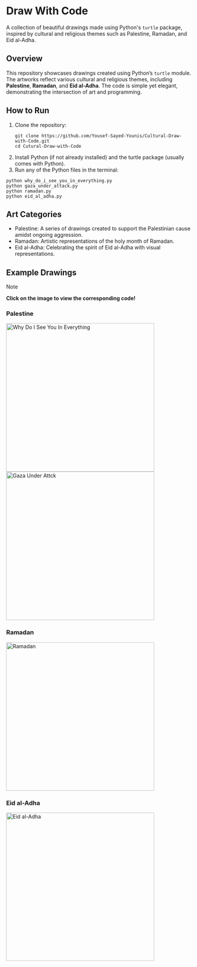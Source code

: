 # Draw With Code

A collection of beautiful drawings made using Python's `turtle` package, inspired by cultural and religious themes such as Palestine, Ramadan, and Eid al-Adha.

## Overview

This repository showcases drawings created using Python’s `turtle` module. The artworks reflect various cultural and religious themes, including **Palestine**, **Ramadan**, and **Eid al-Adha**. The code is simple yet elegant, demonstrating the intersection of art and programming.

## How to Run

1. Clone the repository:
   ```
   git clone https://github.com/Yousef-Sayed-Younis/Cultural-Draw-with-Code.git
   cd Cutural-Draw-with-Code
   ```
2. Install Python (if not already installed) and the turtle package (usually comes with Python).
3. Run any of the Python files in the terminal:
  ```
  python why_do_i_see_you_in_everything.py
  python gaza_under_attack.py
  python ramadan.py
  python eid_al_adha.py
  ```

## Art Categories
- Palestine: A series of drawings created to support the Palestinian cause amidst ongoing aggression.
- Ramadan: Artistic representations of the holy month of Ramadan.
- Eid al-Adha: Celebrating the spirit of Eid al-Adha with visual representations.

## Example Drawings
> [!NOTE]
> **Click on the image to view the corresponding code!**
### Palestine
<div>
<a href="https://github.com/Yousef-Sayed-Younis/Cultural-Drawings-with-Code/blob/main/why_do_i_see_you_in_everything.py">
<img src="https://github.com/user-attachments/assets/d89a44b7-f1a9-48e2-98eb-2100cdb430dd" width="400" title="Why Do I See You In Everything"></a>

<a href="https://github.com/Yousef-Sayed-Younis/Cultural-Drawings-with-Code/blob/main/gaza_under_attack.py">
<img src="https://github.com/user-attachments/assets/d7363871-59a5-4fc6-a85b-db77d4696436" width="400" title="Gaza Under Attck"></a>
</div>

### Ramadan
<a href="https://github.com/Yousef-Sayed-Younis/Cultural-Drawings-with-Code/blob/main/ramadan.py">
<img src="https://github.com/user-attachments/assets/1c531ce5-d912-4061-a204-fd9dda75cfd4" width="400" title="Ramadan"></a>

### Eid al-Adha
<a href="https://github.com/Yousef-Sayed-Younis/Cultural-Drawings-with-Code/blob/main/eid_al_adha.py">
<img src="https://github.com/user-attachments/assets/1212a103-6502-4618-b99f-c3f789e6d498" width="400" title="Eid al-Adha"></a>


